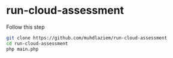 # run-cloud-assessment

Follow this step
```bash
git clone https://github.com/muhdlaziem/run-cloud-assessment
cd run-cloud-assessment
php main.php
```
